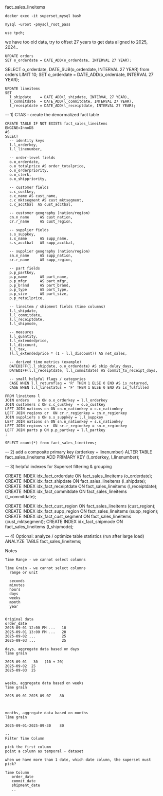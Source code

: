 fact_sales_lineitems



```
docker exec -it superset_mysql bash
```

 ```
mysql -uroot -pmysql_root_pass
```

```
use tpch;
```

we have too old data, try to offset 27 years to get data aligned to 2025, 2024..

```
UPDATE orders
SET o_orderdate = DATE_ADD(o_orderdate, INTERVAL 27 YEAR);
```


SELECT  o_orderdate, DATE_SUB(o_orderdate, INTERVAL 27 YEAR) from orders LIMIT 10;
SET o_orderdate = DATE_ADD(o_orderdate, INTERVAL 27 YEAR);


```
UPDATE lineitems
SET 
  l_shipdate    = DATE_ADD(l_shipdate, INTERVAL 27 YEAR),
  l_commitdate  = DATE_ADD(l_commitdate, INTERVAL 27 YEAR),
  l_receiptdate = DATE_ADD(l_receiptdate, INTERVAL 27 YEAR);
```

-- 1) CTAS - create the denormalized fact table

```
CREATE TABLE IF NOT EXISTS fact_sales_lineitems
ENGINE=InnoDB
AS
SELECT
  -- identity keys
  l.l_orderkey,
  l.l_linenumber,

  -- order-level fields
  o.o_orderdate,
  o.o_totalprice AS order_totalprice,
  o.o_orderpriority,
  o.o_clerk,
  o.o_shippriority,

  -- customer fields
  c.c_custkey,
  c.c_name AS cust_name,
  c.c_mktsegment AS cust_mktsegment,
  c.c_acctbal  AS cust_acctbal,

  -- customer geography (nation/region)
  cn.n_name     AS cust_nation,
  cr.r_name     AS cust_region,

  -- supplier fields
  s.s_suppkey,
  s.s_name      AS supp_name,
  s.s_acctbal   AS supp_acctbal,

  -- supplier geography (nation/region)
  sn.n_name     AS supp_nation,
  sr.r_name     AS supp_region,

  -- part fields
  p.p_partkey,
  p.p_name      AS part_name,
  p.p_mfgr      AS part_mfgr,
  p.p_brand     AS part_brand,
  p.p_type      AS part_type,
  p.p_size      AS part_size,
  p.p_retailprice,

  -- lineitem / shipment fields (time columns)
  l.l_shipdate,
  l.l_commitdate,
  l.l_receiptdate,
  l.l_shipmode,

  -- measures
  l.l_quantity,
  l.l_extendedprice,
  l.l_discount,
  l.l_tax,
  (l.l_extendedprice * (1 - l.l_discount)) AS net_sales,

  -- derived time metrics (example)
  DATEDIFF(l.l_shipdate, o.o_orderdate) AS ship_delay_days,
  DATEDIFF(l.l_receiptdate, l.l_commitdate) AS commit_to_receipt_days,

  -- small helpful flags / categories
  CASE WHEN l.l_returnflag = 'R' THEN 1 ELSE 0 END AS is_returned,
  CASE WHEN l.l_linestatus = 'F' THEN 1 ELSE 0 END AS is_fulfilled

FROM lineitems l
JOIN orders    o ON o.o_orderkey = l.l_orderkey
JOIN customers c ON c.c_custkey  = o.o_custkey
LEFT JOIN nations cn ON cn.n_nationkey = c.c_nationkey
LEFT JOIN regions cr  ON cr.r_regionkey = cn.n_regionkey
JOIN suppliers s ON s.s_suppkey = l.l_suppkey
LEFT JOIN nations sn ON sn.n_nationkey = s.s_nationkey
LEFT JOIN regions sr  ON sr.r_regionkey = sn.n_regionkey
LEFT JOIN parts p ON p.p_partkey = l.l_partkey
;
```

```
SELECT count(*) from fact_sales_lineitems;
```

-- 2) add a composite primary key (orderkey + linenumber)
ALTER TABLE fact_sales_lineitems
  ADD PRIMARY KEY (l_orderkey, l_linenumber);

-- 3) helpful indexes for Superset filtering & grouping

CREATE INDEX idx_fact_orderdate     ON fact_sales_lineitems (o_orderdate);
CREATE INDEX idx_fact_shipdate      ON fact_sales_lineitems (l_shipdate);
CREATE INDEX idx_fact_receiptdate   ON fact_sales_lineitems (l_receiptdate);
CREATE INDEX idx_fact_commitdate    ON fact_sales_lineitems (l_commitdate);

CREATE INDEX idx_fact_cust_region   ON fact_sales_lineitems (cust_region);
CREATE INDEX idx_fact_supp_region   ON fact_sales_lineitems (supp_region);
CREATE INDEX idx_fact_cust_segment  ON fact_sales_lineitems (cust_mktsegment);
CREATE INDEX idx_fact_shipmode      ON fact_sales_lineitems (l_shipmode);



-- 4) Optional: analyze / optimize table statistics (run after large load)
ANALYZE TABLE fact_sales_lineitems;


Notes

```
Time Range - we cannot select columns 

Time Grain - we cannot select columns
  range or unit 

  seconds
  minutes
  hours
  days
  weeks
  month
  year


Original data
order_date
2025-09-01 12:00 PM ...   10
2025-09-01 13:00 PM ...   20
2025-09-02 ...            25
2025-09-03 ...            25 

days, aggregate data based on days
Time grain 

2025-09-01   30   (10 + 20)
2025-09-02  25
2025-09-03  25


weeks, aggregate data based on weeks
Time grain 

2025-09-01-2025-09-07    80



months, aggregate data based on months
Time grain 

2025-09-01-2025-09-30    80

--
Filter Time Column

pick the first column
point a column as temporal - dataset

when we have more than 1 date, which date column, the superset must pick?

Time Column
   order_date
   commit_date
   shipment_date
   ..
```
